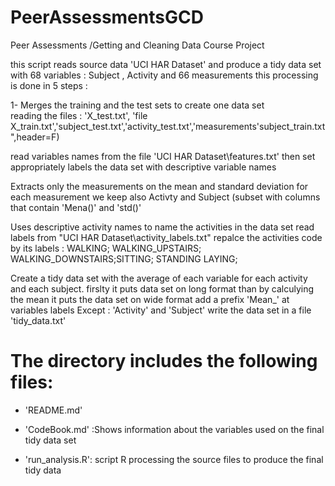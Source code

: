 PeerAssessmentsGCD
==================

Peer Assessments /Getting and Cleaning Data Course Project
 

this script reads  source data 'UCI HAR Dataset' and produce a tidy data set with 68 variables :
Subject , Activity and 66 measurements
this processing is done in 5 steps :


1- Merges the training and the test sets to create one data set  
reading the files :  'X_test.txt', 'file X_train.txt','subject_test.txt','activity_test.txt','measurements'subject_train.txt",header=F)





 read variables names from the file 'UCI HAR Dataset\\features.txt' then 
 set appropriately labels the data set with descriptive variable names                     


 Extracts only the measurements on the mean and standard deviation for each measurement
 we keep also Activty and Subject  (subset with columns that contain 'Mena()' and 'std()' 


 Uses descriptive activity names to name the activities in the data set
 read labels from  "UCI HAR Dataset\\activity_labels.txt"
 repalce the activities code by its labels : WALKING; WALKING_UPSTAIRS; WALKING_DOWNSTAIRS;SITTING; STANDING LAYING;

 Create a  tidy data set with the average of each variable for each activity and each subject. 
 firslty it puts data set on long format
 than by calculying  the mean it puts the data set on wide format
 add a prefix 'Mean_' at variables labels Except : 'Activity' and 'Subject'
 write the data set in a file 'tidy_data.txt'



The directory includes the following files:
=========================================

- 'README.md'

- 'CodeBook.md' :Shows information about the variables used on the final tidy data set

- 'run_analysis.R': script R processing the source files to produce the final tidy data 

